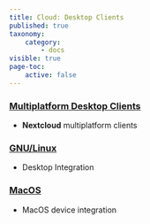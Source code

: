 ```yaml
---
title: Cloud: Desktop Clients
published: true
taxonomy:
    category:
        - docs
visible: true
page-toc:
    active: false
---
```

### [Multiplatform Desktop Clients](multiplatform)
- **Nextcloud** multiplatform clients

### [GNU/Linux](gnu-linux)
- Desktop Integration

### [MacOS](mac-os)
- MacOS device integration
